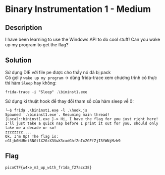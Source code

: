 # Binary Instrumentation 1 - Medium
## Description
I have been learning to use the Windows API to do cool stuff! Can you wake up my program to get the flag?
## Solution
Sử dụng DIE với file pe được cho thấy nó đã bị pack  
Có gợi ý `wake up my program` -> dùng frida-trace xem chương trình có thực thi hàm `Sleep` hay không:
```
frida-trace -i "Sleep" .\bininst1.exe
```
Sử dụng kĩ thuật hook để thay đổi tham số của hàm sleep về 0:
```
└─$ frida .\bininst1.exe -l .\hook.js
Spawned `.\bininst1.exe`. Resuming main thread!
[Local::bininst1.exe ]-> Hi, I have the flag for you just right here!
I'll just take a quick nap before I print it out for you, should only take me a decade or so!
zzzzzzzz....
Ok, I'm Up! The flag is: cGljb0NURnt3NGtlX20zX3VwX3cxdGhfZnIxZGFfZjI3YWNjMzh9
```
## Flag
```
picoCTF{w4ke_m3_up_w1th_fr1da_f27acc38}
```